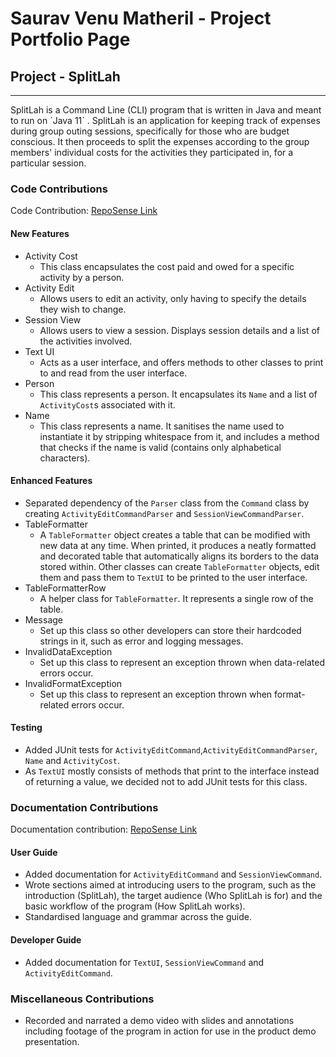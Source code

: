 # Saurav Venu Matheril - Project Portfolio Page

## Project - SplitLah
<hr>
SplitLah is a Command Line (CLI) program that is written in Java and meant to run on `Java 11` . SplitLah is an 
application for keeping track of expenses during group outing sessions, specifically for those 
who are budget conscious. It then proceeds to split the expenses according to the group members' individual costs for 
the activities they participated in, for a particular session.

### Code Contributions
Code Contribution: [RepoSense Link](https://nus-cs2113-ay2122s2.github.io/tp-dashboard/?search=&sort=totalCommits%20dsc&sortWithin=title&timeframe=commit&mergegroup=&groupSelect=groupByRepos&breakdown=true&checkedFileTypes=docs~functional-code~test-code~other&since=2022-02-18&tabOpen=true&tabType=authorship&tabAuthor=matheril&tabRepo=AY2122S2-CS2113T-T10-1%2Ftp%5Bmaster%5D&authorshipIsMergeGroup=false&authorshipFileTypes=docs~functional-code~test-code~other&authorshipIsBinaryFileTypeChecked=false)

#### New Features
* Activity Cost
    * This class encapsulates the cost paid and owed for a specific activity by a person.
* Activity Edit
    * Allows users to edit an activity, only having to specify the details they wish to change.
* Session View
    * Allows users to view a session. Displays session details and a list of the activities involved.
* Text UI
    * Acts as a user interface, and offers methods to other classes to print to and read from the user interface.
* Person
    * This class represents a person. It encapsulates its `Name` and a list of `ActivityCost`s associated with it.
* Name
    * This class represents a name. It sanitises the name used to instantiate it by stripping whitespace from it, and 
      includes a method that checks if the name is valid (contains only alphabetical characters).
     
#### Enhanced Features
* Separated dependency of the `Parser` class from the `Command` class by creating `ActivityEditCommandParser` and 
  `SessionViewCommandParser`.
* TableFormatter
    * A `TableFormatter` object creates a table that can be modified with new data at any time. When printed, it
      produces a neatly formatted and decorated table that automatically aligns its borders to the data stored within.
      Other classes can create `TableFormatter` objects, edit them and pass them to `TextUI` to be printed to the user 
      interface.
* TableFormatterRow
    * A helper class for `TableFormatter`. It represents a single row of the table.
* Message
    * Set up this class so other developers can store their hardcoded strings in it, such as error and logging messages.
* InvalidDataException
    * Set up this class to represent an exception thrown when data-related errors occur.
* InvalidFormatException
    * Set up this class to represent an exception thrown when format-related errors occur.

#### Testing
* Added JUnit tests for `ActivityEditCommand`,`ActivityEditCommandParser`, `Name` and `ActivityCost`.
* As `TextUI` mostly consists of methods that print to the interface instead of returning a value, we decided not to add JUnit tests for this 
  class.
 
### Documentation Contributions
Documentation contribution: [RepoSense Link](https://nus-cs2113-ay2122s2.github.io/tp-dashboard/?search=&sort=totalCommits%20dsc&sortWithin=title&timeframe=commit&mergegroup=&groupSelect=groupByRepos&breakdown=true&checkedFileTypes=docs~functional-code~test-code~other&since=2022-02-18&tabOpen=true&tabType=authorship&tabAuthor=matheril&tabRepo=AY2122S2-CS2113T-T10-1%2Ftp%5Bmaster%5D&authorshipIsMergeGroup=false&authorshipFileTypes=docs&authorshipIsBinaryFileTypeChecked=false)

#### User Guide
* Added documentation for `ActivityEditCommand` and `SessionViewCommand`.
* Wrote sections aimed at introducing users to the program, such as the introduction (SplitLah), the target audience
  (Who SplitLah is for) and the basic workflow of the program (How SplitLah works).
* Standardised language and grammar across the guide.
 
#### Developer Guide
* Added documentation for `TextUI`, `SessionViewCommand` and `ActivityEditCommand`.

### Miscellaneous Contributions
* Recorded and narrated a demo video with slides and annotations including footage of the program in action for use
  in the product demo presentation.
